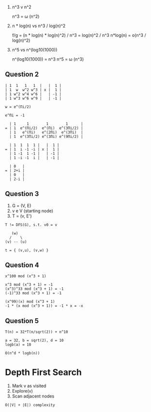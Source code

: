  1. n^3 v n^2

    n^3 = ω (n^2)

 2. n * log(n) vs n^3 / log(n)^2

    f/g = (n * log(n) * log(n)^2) / n^3 = log(n)^2 / n^3
    n*log(n) = o(n^3 / log(n)^2)

3. n^5 vs n^(log10(1000))

    n^(log10(1000)) = n^3
    n^5 = ω (n^3)

## Question 2

    | 1  1   1   1  |   |  1 |
    | 1  w  w^2 w^3 | x |  1 |
    | 1 w^2 w^4 w^6 |   | -1 |
    | 1 w^3 w^6 w^9 |   | -1 |

    w = e^(Πi/2)

    e^Πi = -1

      | 1     1        1        1      |
    = | 1  e^(Πi/2)  e^(Πi)  e^(3Πi/2) |
      | 1   e^(Πi)   e^(2Πi)  e^(3Πi)  |
      | 1  e^(3Πi/2) e^(3Πi) e^(9Πi/2) |

      | 1  1  1  1 |   |  1 |
    = | 1  i -1 -i | x |  1 |
      | 1 -1  1 -1 |   | -1 |
      | 1 -i -1  i |   | -1 |

      | 0   |
    = | 2+i |
      | 0   |
      | 2-i |

## Question 3

 1. G = (V, E)
 2. v e V (starting node)
 3. T = (v, E')

`T != DFS(G), s.t. v0 = v`

       (w)
      /    \
    (v) -- (u)

    t = { (v,u), (v,w) }

## Question 4

    x^100 mod (x^3 + 1)

    x^3 mod (x^3 + 1) = -1
    (x^3)^33 mod (x^3 + 1) = -1
    (-1)^33 mod (x^3 + 1) = -1

    (x^99)(x) mod (x^3 + 1)
    -1 * (x mod (x^3 + 1)) = -1 * x = -x

## Question 5

    T(n) = 32*T(n/sqrt(2)) + n^10

    a = 32, b = sqrt(2), d = 10
    logb(a) = 10

    O(n^d * logb(n))

# Depth First Search

  1. Mark v as visited
  2. Explore(v)
  3. Scan adjacent nodes

    O(|V| + |E|) complexity

